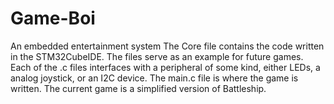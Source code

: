 # Game-Boi
An embedded entertainment system 
The Core file contains the code written in the STM32CubeIDE. The files serve as an example for future games.
Each of the .c files interfaces with a peripheral of some kind, either LEDs, a analog joystick, or an I2C device.
The main.c file is where the game is written. The current game is a simplified version of Battleship.
